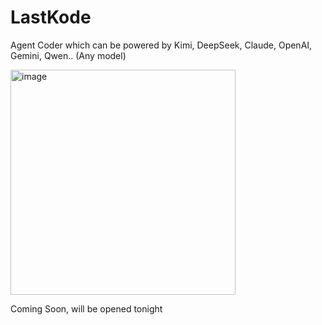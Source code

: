 # LastKode
Agent Coder which can be powered by Kimi, DeepSeek, Claude, OpenAI, Gemini, Qwen.. (Any model)


<img width="360" height="360" alt="image" src="https://github.com/user-attachments/assets/4b80580f-944b-4069-833c-555904485de8" />

Coming Soon, will be opened tonight 
